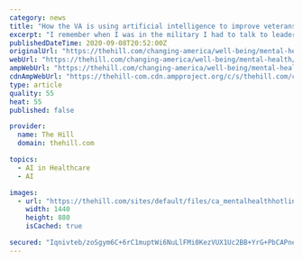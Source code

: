 ```yaml
---
category: news
title: "How the VA is using artificial intelligence to improve veterans' mental health"
excerpt: "I remember when I was in the military I had to talk to leaders [who] would chastise service members for getting medical support for mental health,” said Becker, who served at the Navy's Bureau of Medicine and Surgery,"
publishedDateTime: 2020-09-08T20:52:00Z
originalUrl: "https://thehill.com/changing-america/well-being/mental-health/515536-how-the-va-is-using-artificial-intelligence-to"
webUrl: "https://thehill.com/changing-america/well-being/mental-health/515536-how-the-va-is-using-artificial-intelligence-to"
ampWebUrl: "https://thehill.com/changing-america/well-being/mental-health/515536-how-the-va-is-using-artificial-intelligence-to?amp"
cdnAmpWebUrl: "https://thehill-com.cdn.ampproject.org/c/s/thehill.com/changing-america/well-being/mental-health/515536-how-the-va-is-using-artificial-intelligence-to?amp"
type: article
quality: 55
heat: 55
published: false

provider:
  name: The Hill
  domain: thehill.com

topics:
  - AI in Healthcare
  - AI

images:
  - url: "https://thehill.com/sites/default/files/ca_mentalhealthhotline_8820istock.jpg"
    width: 1440
    height: 880
    isCached: true

secured: "Iqnivteb/zoSgym6C+6rC1muptWi6NuLlFMi0KezVUX1Uc2BB+YrG+PbCAPne3U34rpzlvBeiBl4l35oom75z5dQgcm0pgtJkP/RdZxYE28rvtwrQY8trFE7yvbI76vQKRhhjDjktaF6jdiRkQzkkClGf6hzTsxHJ6x/CUoauya10GNrPMfKbNXv4s329Qs0h3DwX/Gbco5PTlAiokVxZmSHIEuN4cm6AGRbac9GqPpu7nGnIiQ3pRsVU5Ux1yY8NcAh06Eu9nuOIQQyEeM5YvTU/QHuvZyXntBAlbhfvdhOUZW0I4vJA+pr6v3NUOpGXc49+LFYqZZ37nHf4Xx1Eol30mxC/dHrY0BuZuZXcs4=;h+YjTjFN6+aiJ5ZsAucyAA=="
---
```


